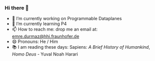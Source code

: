 ### Hi there 👋


- 🔭 I’m currently working on Programmable Dataplanes
- 🌱 I’m currently learning P4
- 📫 How to reach me: drop me an email at: emre.durmaz@hhi.fraunhofer.de
- 😄 Pronouns: He / Him
- 📚 I am reading these days: Sapiens: *A Brief History of Humankind*, *Homo Deus* - Yuval Noah Harari

<!--
**durmazemre/durmazemre** is a ✨ _special_ ✨ repository because its `README.md` (this file) appears on your GitHub profile.

Here are some ideas to get you started:


- 👯 I’m looking to collaborate on ...
- 🤔 I’m looking for help with ...
- 💬 Ask me about ...


- ⚡ Fun fact: ...
-->
